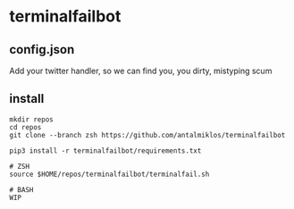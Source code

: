 # terminalfailbot

## config.json

Add your twitter handler, so we can find you, you dirty, mistyping scum

## install

```
mkdir repos
cd repos
git clone --branch zsh https://github.com/antalmiklos/terminalfailbot

pip3 install -r terminalfailbot/requirements.txt

# ZSH
source $HOME/repos/terminalfailbot/terminalfail.sh

# BASH
WIP

```